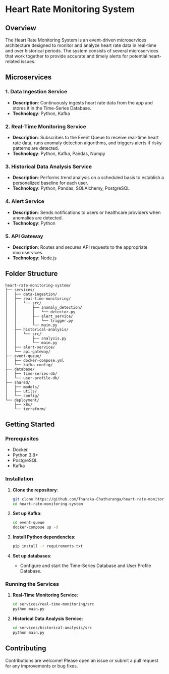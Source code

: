 
# Heart Rate Monitoring System

## Overview

The Heart Rate Monitoring System is an event-driven microservices architecture designed to monitor and analyze heart rate data in real-time and over historical periods. The system consists of several microservices that work together to provide accurate and timely alerts for potential heart-related issues.

## Microservices

### 1. Data Ingestion Service
- **Description**: Continuously ingests heart rate data from the app and stores it in the Time-Series Database.
- **Technology**: Python, Kafka

### 2. Real-Time Monitoring Service
- **Description**: Subscribes to the Event Queue to receive real-time heart rate data, runs anomaly detection algorithms, and triggers alerts if risky patterns are detected.
- **Technology**: Python, Kafka, Pandas, Numpy

### 3. Historical Data Analysis Service
- **Description**: Performs trend analysis on a scheduled basis to establish a personalized baseline for each user.
- **Technology**: Python, Pandas, SQLAlchemy, PostgreSQL

### 4. Alert Service
- **Description**: Sends notifications to users or healthcare providers when anomalies are detected.
- **Technology**: Python

### 5. API Gateway
- **Description**: Routes and secures API requests to the appropriate microservices.
- **Technology**: Node.js

## Folder Structure

```plaintext
heart-rate-monitoring-system/
├── services/
│   ├── data-ingestion/
│   ├── real-time-monitoring/
│   │   └── src/
│   │       ├── anomaly_detection/
│   │       │   └── detector.py
│   │       ├── alert_service/
│   │       │   └── trigger.py
│   │       └── main.py
│   ├── historical-analysis/
│   │   └── src/
│   │       ├── analysis.py
│   │       └── main.py
│   ├── alert-service/
│   └── api-gateway/
├── event-queue/
│   ├── docker-compose.yml
│   └── kafka-config/
├── database/
│   ├── time-series-db/
│   └── user-profile-db/
├── shared/
│   ├── models/
│   ├── utils/
│   └── config/
└── deployment/
    ├── k8s/
    └── terraform/
```

## Getting Started

### Prerequisites
- Docker
- Python 3.8+
- PostgreSQL
- Kafka

### Installation

1. **Clone the repository**:
    ```bash
    git clone https://github.com/Tharaka-Chathuranga/heart-rate-monitoring-system.git
    cd heart-rate-monitoring-system
    ```

2. **Set up Kafka**:
    ```bash
    cd event-queue
    docker-compose up -d
    ```

3. **Install Python dependencies**:
    ```bash
    pip install -r requirements.txt
    ```

4. **Set up databases**:
    - Configure and start the Time-Series Database and User Profile Database.

### Running the Services

1. **Real-Time Monitoring Service**:
    ```bash
    cd services/real-time-monitoring/src
    python main.py
    ```

2. **Historical Data Analysis Service**:
    ```bash
    cd services/historical-analysis/src
    python main.py
    ```

## Contributing

Contributions are welcome! Please open an issue or submit a pull request for any improvements or bug fixes.

```